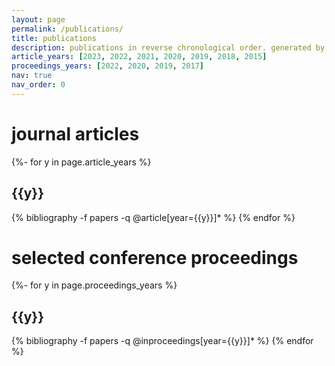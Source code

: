 ```yaml
---
layout: page
permalink: /publications/
title: publications
description: publications in reverse chronological order. generated by jekyll-scholar.
article_years: [2023, 2022, 2021, 2020, 2019, 2018, 2015]
proceedings_years: [2022, 2020, 2019, 2017]
nav: true
nav_order: 0
---
```

<!-- _pages/publications.md -->
<div class="publications">

<h1>journal articles</h1>
{%- for y in page.article_years %}
  <h2 class="year">{{y}}</h2>
  {% bibliography -f papers -q @article[year={{y}}]* %}
{% endfor %}
<h1>selected conference proceedings</h1>
{%- for y in page.proceedings_years %}
  <h2 class="year">{{y}}</h2>
  {% bibliography -f papers -q @inproceedings[year={{y}}]* %}
{% endfor %}
</div>
